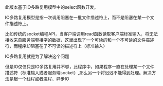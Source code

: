 此版本基于IO多路复用模型中的select函数开发。

IO多路复用模型是指一次调用阻塞在一批文件描述符上，而不是阻塞在某一个文件描述符上。

比如传统的socket编程API，当客户端调用read函数读取客户端标准输入，将无法接收来自服务端套接字的数据，这里出现了一个可读的和一个不可读的文件描述符，而程序却阻塞在了不可读的描述符上（标准输入）

IO多路复用就是为了解决这个问题

但是IO仅仅只是IO多路复用并不够，此程序中，如果程序一直在处理某一个文件描述符（标准输入或者服务端socket）,那么另一个将迟迟不能得到处理。解决方法是起一个线程或者进程、异步IO

